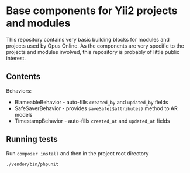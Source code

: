 Base components for Yii2 projects and modules
=========

This repository contains very basic building blocks for modules and projects
used by Opus Online. As the components are very specific to the projects and
modules involved, this repository is probably of little public interest.

Contents
--------
Behaviors:
* BlameableBehavior - auto-fills `created_by` and `updated_by` fields
* SafeSaverBehavior - provides `saveSafe($attributes)` method to AR models
* TimestampBehavior - auto-fills `created_at` and `updated_at` fields

Running tests
-------------
Run `composer install` and then in the project root directory
```
./vendor/bin/phpunit
```
